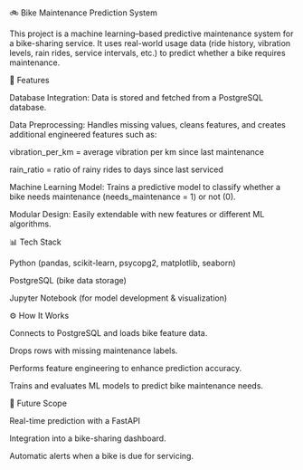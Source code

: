 🚲 Bike Maintenance Prediction System

This project is a machine learning–based predictive maintenance system for a bike-sharing service. It uses real-world usage data (ride history, vibration levels, rain rides, service intervals, etc.) to predict whether a bike requires maintenance.

🔑 Features

Database Integration: Data is stored and fetched from a PostgreSQL database.

Data Preprocessing: Handles missing values, cleans features, and creates additional engineered features such as:

vibration_per_km = average vibration per km since last maintenance

rain_ratio = ratio of rainy rides to days since last serviced

Machine Learning Model: Trains a predictive model to classify whether a bike needs maintenance (needs_maintenance = 1) or not (0).

Modular Design: Easily extendable with new features or different ML algorithms.

📊 Tech Stack

Python (pandas, scikit-learn, psycopg2, matplotlib, seaborn)

PostgreSQL (bike data storage)

Jupyter Notebook (for model development & visualization)

⚙️ How It Works

Connects to PostgreSQL and loads bike feature data.

Drops rows with missing maintenance labels.

Performs feature engineering to enhance prediction accuracy.

Trains and evaluates ML models to predict bike maintenance needs.

🚀 Future Scope

Real-time prediction with a FastAPI

Integration into a bike-sharing dashboard.

Automatic alerts when a bike is due for servicing.
